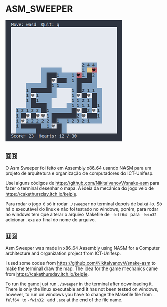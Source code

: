 # ASM_SWEEPER

![screenshot](images/Screenshot.png)

## 🇧🇷
O Asm Sweeper foi feito em Assembly x86_64 usando NASM para um projeto de arquitetura e organização de computadores do ICT-Unifesp.

Usei alguns códigos de https://github.com/NikitaIvanovV/snake-asm para fazer o terminal desenhar o mapa. A ideia da mecânica do jogo veio de https://cakethursday.itch.io/kelpie.

Para rodar o jogo é só ir rodar ```./sweeper``` no terminal depois de baixá-lo. Só há o executável do linux e não foi testado no windows, porém, para rodar no windows tem que alterar o arquivo Makefile de  ```-felf64 ``` para  ```-fwin32 ``` adicionar  ```.exe``` ao final do nome do arquivo.

## 🇺🇸
Asm Sweeper was made in x86_64 Assembly using NASM for a Computer architecture and organization project from ICT-Unifesp.

I used some codes from https://github.com/NikitaIvanovV/snake-asm to make the terminal draw the map. The idea for the game mechanics came from https://cakethursday.itch.io/kelpie.

To run the game just run ```./sweeper``` in the terminal after downloading it. There is only the linux executable and it has not been tested on windows, however, to run on windows you have to change the Makefile file from ```-felf64 ``` to ```-fwin32 ``` add ```.exe``` at the end of the file name.
